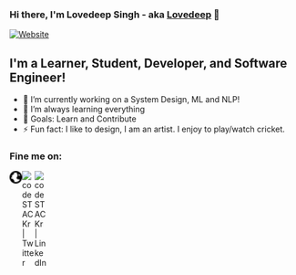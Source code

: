 ### Hi there, I'm Lovedeep Singh - aka [Lovedeep][website] 👋

[![Website](https://img.shields.io/website?label=personal_website&style=for-the-badge&url=https%3A%2F%2Fsites.google.com/view/lovedeepsingh)](https://sites.google.com/view/lovedeepsingh)

## I'm a Learner, Student, Developer, and Software Engineer!

- 🔭 I’m currently working on a System Design, ML and NLP!
- 🌱 I’m always learning everything 
- 🥅 Goals: Learn and Contribute
- ⚡ Fun fact: I like to design, I am an artist. I enjoy to play/watch cricket.

### Fine me on:

[<img align="left" alt="codeSTACKr.com" width="22px" target="_blank"  src="https://raw.githubusercontent.com/iconic/open-iconic/master/svg/globe.svg" />][website]
[<img align="left" alt="codeSTACKr | Twitter" width="22px" target="_blank"  src="https://cdn.jsdelivr.net/npm/simple-icons@v3/icons/twitter.svg" />][twitter]
[<img align="left" alt="codeSTACKr | LinkedIn" width="22px" target="_blank"  src="https://cdn.jsdelivr.net/npm/simple-icons@v3/icons/linkedin.svg" />][linkedin]

<br />

[linkedin]: https://linkedin.com/in/singhlovedeep
[website]: https://sites.google.com/view/lovedeepsingh
[twitter]: https://twitter.com/iamLSingh
